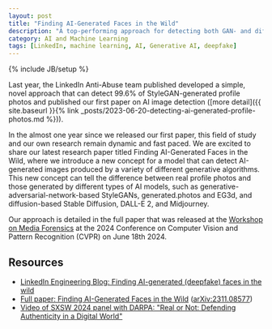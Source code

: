 ```yaml
---
layout: post
title: "Finding AI-Generated Faces in the Wild"
description: "A top-performing approach for detecting both GAN- and diffusion-generated faces in the wild."
category: AI and Machine Learning
tags: [LinkedIn, machine learning, AI, Generative AI, deepfake]
---
```

{% include JB/setup %}

Last year, the LinkedIn Anti-Abuse team published developed a simple, novel approach that can detect 99.6% of StyleGAN-generated profile photos and published our first paper on AI image detection ([more detail]({{ site.baseurl }}{% link _posts/2023-06-20-detecting-ai-generated-profile-photos.md %})). 

In the almost one year since we released our first paper, this field of study and our own research remain dynamic and fast paced. We are excited to share our latest research paper titled Finding AI-Generated Faces in the Wild, where we introduce a new concept for a model that can detect AI-generated images produced by a variety of different generative algorithms. This new concept can tell the difference between real profile photos and those generated by different types of AI models, such as generative-adversarial-network-based StyleGANs, generated.photos and EG3d, and diffusion-based Stable Diffusion, DALL-E 2, and Midjourney.

Our approach is detailed in the full paper that was released at the [Workshop on Media Forensics](https://sites.google.com/view/wmf2024/home) at the 2024 Conference on Computer Vision and Pattern Recognition (CVPR) on June 18th 2024.


## Resources

- [LinkedIn Engineering Blog: Finding AI-generated (deepfake) faces in the wild](https://www.linkedin.com/blog/engineering/trust-and-safety/finding-ai-generated-deepfake-faces-in-the-wild)
- [Full paper: Finding AI-Generated Faces in the Wild](https://openaccess.thecvf.com/content/CVPR2024W/WMF/papers/Porcile_Finding_AI-Generated_Faces_in_the_Wild_CVPRW_2024_paper.pdf) ([arXiv:2311.08577](https://arxiv.org/abs/2311.08577))
- [Video of SXSW 2024 panel with DARPA: "Real or Not: Defending Authenticity in a Digital World"](https://www.youtube.com/watch?v=8zniAjqWI2A)
